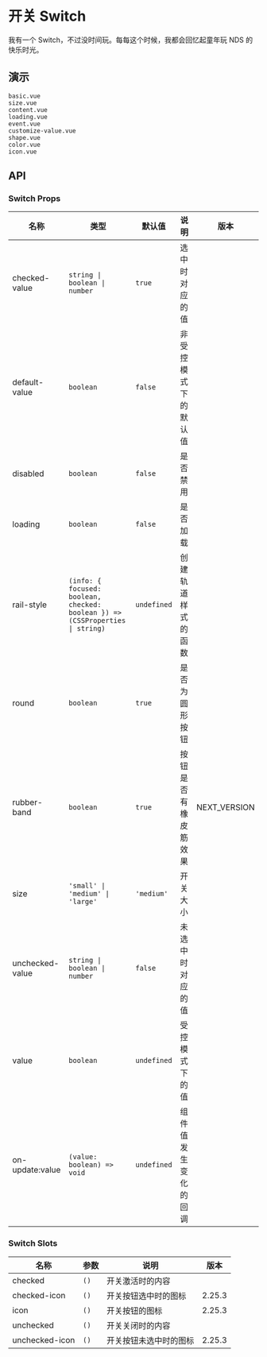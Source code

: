 # 开关 Switch

我有一个 Switch，不过没时间玩。每每这个时候，我都会回忆起童年玩 NDS 的快乐时光。

## 演示

```demo
basic.vue
size.vue
content.vue
loading.vue
event.vue
customize-value.vue
shape.vue
color.vue
icon.vue
```

## API

### Switch Props

| 名称 | 类型 | 默认值 | 说明 | 版本 |
| --- | --- | --- | --- | --- |
| checked-value | `string \| boolean \| number` | `true` | 选中时对应的值 |  |
| default-value | `boolean` | `false` | 非受控模式下的默认值 |  |
| disabled | `boolean` | `false` | 是否禁用 |  |
| loading | `boolean` | `false` | 是否加载 |  |
| rail-style | `(info: { focused: boolean, checked: boolean }) => (CSSProperties \| string)` | `undefined` | 创建轨道样式的函数 |  |
| round | `boolean` | `true` | 是否为圆形按钮 |  |
| rubber-band | `boolean` | `true` | 按钮是否有橡皮筋效果 | NEXT_VERSION |
| size | `'small' \| 'medium' \| 'large'` | `'medium'` | 开关大小 |  |
| unchecked-value | `string \| boolean \| number` | `false` | 未选中时对应的值 |  |
| value | `boolean` | `undefined` | 受控模式下的值 |  |
| on-update:value | `(value: boolean) => void` | `undefined` | 组件值发生变化的回调 |  |

### Switch Slots

| 名称           | 参数 | 说明                   | 版本   |
| -------------- | ---- | ---------------------- | ------ |
| checked        | `()` | 开关激活时的内容       |        |
| checked-icon   | `()` | 开关按钮选中时的图标   | 2.25.3 |
| icon           | `()` | 开关按钮的图标         | 2.25.3 |
| unchecked      | `()` | 开关关闭时的内容       |        |
| unchecked-icon | `()` | 开关按钮未选中时的图标 | 2.25.3 |
